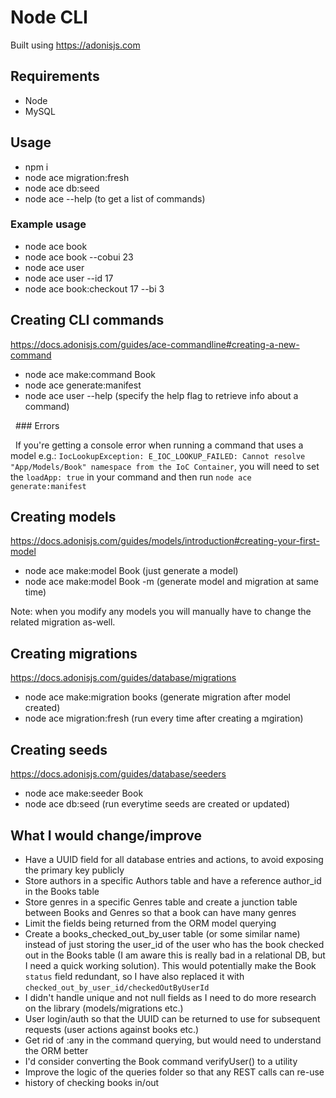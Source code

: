 # Node CLI

Built using https://adonisjs.com

## Requirements

- Node
- MySQL

## Usage

- npm i
- node ace migration:fresh
- node ace db:seed
- node ace --help (to get a list of commands)

### Example usage

- node ace book
- node ace book --cobui 23
- node ace user
- node ace user --id 17
- node ace book:checkout 17 --bi 3

## Creating CLI commands

https://docs.adonisjs.com/guides/ace-commandline#creating-a-new-command

- node ace make:command Book
- node ace generate:manifest
- node ace user --help (specify the help flag to retrieve info about a command)

&nbsp;&nbsp;### Errors

&nbsp;&nbsp;If you're getting a console error when running a command that uses a model e.g.: `IocLookupException: E_IOC_LOOKUP_FAILED: Cannot resolve "App/Models/Book" namespace from the IoC Container`, you will need to set the `loadApp: true` in your command and then run `node ace generate:manifest`

## Creating models

https://docs.adonisjs.com/guides/models/introduction#creating-your-first-model

- node ace make:model Book (just generate a model)
- node ace make:model Book -m (generate model and migration at same time)

Note: when you modify any models you will manually have to change the related migration as-well.

## Creating migrations

https://docs.adonisjs.com/guides/database/migrations

- node ace make:migration books (generate migration after model created)
- node ace migration:fresh (run every time after creating a mgiration)

## Creating seeds

https://docs.adonisjs.com/guides/database/seeders

- node ace make:seeder Book
- node ace db:seed (run everytime seeds are created or updated)

## What I would change/improve

- Have a UUID field for all database entries and actions, to avoid exposing the primary key publicly
- Store authors in a specific Authors table and have a reference author_id in the Books table
- Store genres in a specific Genres table and create a junction table between Books and Genres so that a book can have many genres
- Limit the fields being returned from the ORM model querying
- Create a books_checked_out_by_user table (or some similar name) instead of just storing the user_id of the user who has the book checked out in the Books table (I am aware this is really bad in a relational DB, but I need a quick working solution). This would potentially make the Book `status` field redundant, so I have also replaced it with `checked_out_by_user_id/checkedOutByUserId`
- I didn't handle unique and not null fields as I need to do more research on the library (models/migrations etc.)
- User login/auth so that the UUID can be returned to use for subsequent requests (user actions against books etc.)
- Get rid of :any in the command querying, but would need to understand the ORM better
- I'd consider converting the Book command verifyUser() to a utility
- Improve the logic of the queries folder so that any REST calls can re-use
- history of checking books in/out
